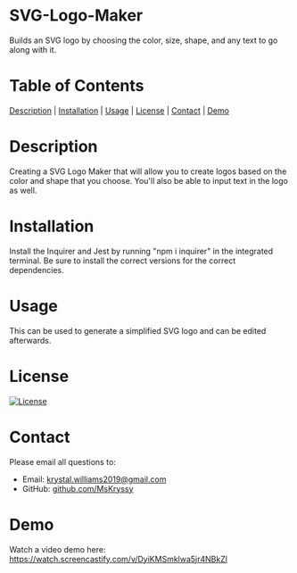 # SVG-Logo-Maker

Builds an SVG logo by choosing the color, size, shape, and any text to go along with it. 

# Table of Contents

[Description](#description) | [Installation](#installation) | [Usage](#usage) | [License](#license) | [Contact](#contact) | [Demo](#demo)

# Description

Creating a SVG Logo Maker that will allow you to create logos based on the color and shape that you choose. You'll also be able to input text in the logo as well. 

# Installation

Install the Inquirer and Jest by running "npm i inquirer" in the integrated terminal. Be sure to install the correct versions for the correct dependencies.

# Usage

This can be used to generate a simplified SVG logo and can be edited afterwards.

# License

[![License](https://img.shields.io/badge/License-MIT-blueviolet.svg)](https://opensource.org/licenses/MIT)

# Contact

Please email all questions to:
- Email: krystal.williams2019@gmail.com
- GitHub: [github.com/MsKryssy](https://github.com/github.com/MsKryssy)

# Demo

Watch a video demo here: https://watch.screencastify.com/v/DyiKMSmklwa5jr4NBkZl
